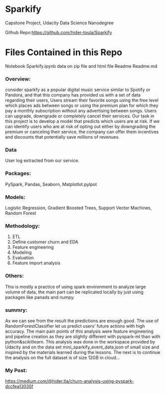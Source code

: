 # Sparkify
Capstone Project, Udacity Data Science Nanodegree

Github Repo:https://github.com/hider-toula/Sparkify

# Files Contained in this Repo
Notebook Sparkify.ipynb
data on zip file
and html file 
Readme   Readme.md

### Overview:
consider sparkfy as a popular digital music service similar to Spotify or Pandora, and that this company has provided us with a set of data regarding their users, Users stream their favorite songs using the free level which places ads between songs or using the premium plan for which they pay a monthly subscription without any advertising between songs. Users can upgrade, downgrade or completely cancel their services. Our task in this project is to develop a model that predicts which users are at risk. If we can identify users who are at risk of opting out either by downgrading the premium or canceling their service, the company can offer them incentives and discounts that potentially save millions of revenues.

### Data
User log extracted from our service.

### Packages:
PySpark, Pandas, Seaborn, Matplotlot.pylpot

### Models:
Logistic Regression, Gradient Boosted Trees, Support Vector Machines, Random Forest

### Methodology:
1. ETL
2. Define customer churn and EDA
3. Feature engineering
4. Modeling 
5. Evaluation
6. Feature import analysis

### Others:
This is mostly a practice of using spark environment to analyze large volume of data, the main part can be replicated locally by just using packages like panads and numpy. 

### summry:
As we can see from the result the predictions are enough good. The use of RandomForestClassifier let us predict users’ future actions with high accuracy. The main pain points of this analysis were feature engineering and pipeline creation as they are slightly different with pyspark-ml than with python&scikitlearn.
This analysis was done in the workspace provided by Udacity and on the data set mini_sparkify_event_data.json of small size and inspired by the materials learned during the lessons. The next is to continue the analysis on the full dataset is of size 12GB in cloud…

### My Post:
https://medium.com/@hider.tla/churn-analysis-using-pyspark-dccfea13035f
